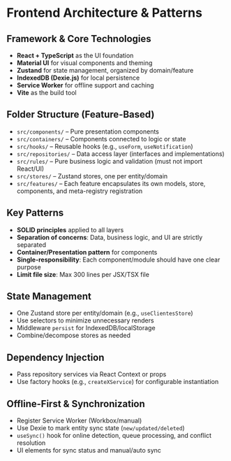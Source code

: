 # Frontend Architecture & Patterns

## Framework & Core Technologies
- **React + TypeScript** as the UI foundation
- **Material UI** for visual components and theming
- **Zustand** for state management, organized by domain/feature
- **IndexedDB (Dexie.js)** for local persistence
- **Service Worker** for offline support and caching
- **Vite** as the build tool

## Folder Structure (Feature-Based)
- `src/components/` – Pure presentation components
- `src/containers/` – Components connected to logic or state
- `src/hooks/` – Reusable hooks (e.g., `useForm`, `useNotification`)
- `src/repositories/` – Data access layer (interfaces and implementations)
- `src/rules/` – Pure business logic and validation (must not import React/UI)
- `src/stores/` – Zustand stores, one per entity/domain
- `src/features/` – Each feature encapsulates its own models, store, components, and meta-registry registration

## Key Patterns
- **SOLID principles** applied to all layers
- **Separation of concerns**: Data, business logic, and UI are strictly separated
- **Container/Presentation pattern** for components
- **Single-responsibility**: Each component/module should have one clear purpose
- **Limit file size**: Max 300 lines per JSX/TSX file

## State Management
- One Zustand store per entity/domain (e.g., `useClientesStore`)
- Use selectors to minimize unnecessary renders
- Middleware `persist` for IndexedDB/localStorage
- Combine/decompose stores as needed

## Dependency Injection
- Pass repository services via React Context or props
- Use factory hooks (e.g., `createXService`) for configurable instantiation

## Offline-First & Synchronization
- Register Service Worker (Workbox/manual)
- Use Dexie to mark entity sync state (`new/updated/deleted`)
- `useSync()` hook for online detection, queue processing, and conflict resolution
- UI elements for sync status and manual/auto sync 